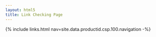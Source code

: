 ```yaml
---
layout: html5
title: Link Checking Page
---
```

{% include links.html nav=site.data.productid.csp.100.navigation -%}
